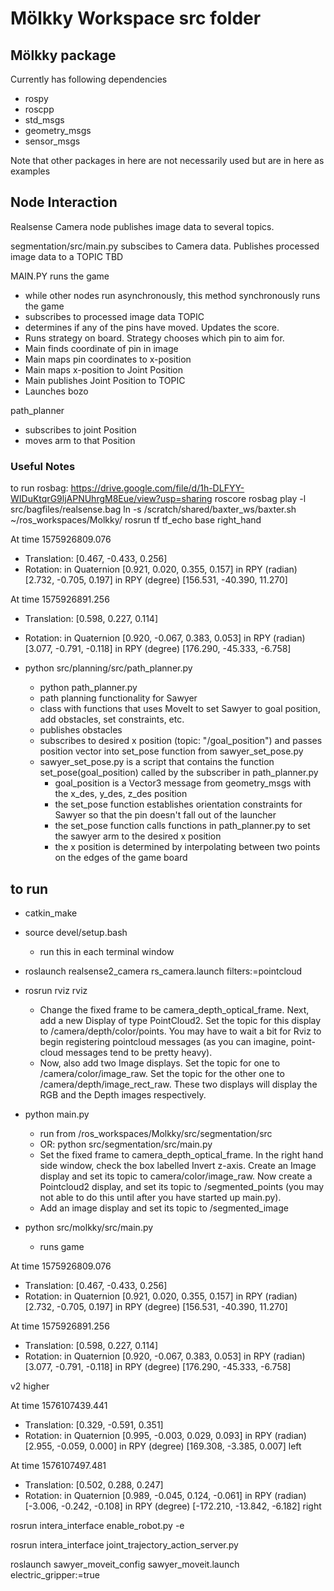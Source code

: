 # Mölkky Workspace src folder

## Mölkky package
Currently has following dependencies
- rospy
- roscpp
- std_msgs
- geometry_msgs
- sensor_msgs

Note that other packages in here are not necessarily used but are in here as examples

## Node Interaction
Realsense Camera node publishes image data to several topics.

segmentation/src/main.py subscibes to Camera data. Publishes processed image data to a TOPIC TBD

MAIN.PY runs the game
- while other nodes run asynchronously, this method synchronously runs the game
- subscribes to processed image data TOPIC
- determines if any of the pins have moved. Updates the score.
- Runs strategy on board. Strategy chooses which pin to aim for.
- Main finds coordinate of pin in image
- Main maps pin coordinates to x-position
- Main maps x-position to Joint Position
- Main publishes Joint Position to TOPIC
- Launches bozo

path_planner
- subscribes to joint Position
- moves arm to that Position

### Useful Notes
to run rosbag: https://drive.google.com/file/d/1h-DLFYY-WIDuKtqrG9ljAPNUhrgM8Eue/view?usp=sharing
roscore
rosbag play -l src/bagfiles/realsense.bag
ln -s /scratch/shared/baxter_ws/baxter.sh ~/ros_workspaces/Molkky/
rosrun tf tf_echo base right_hand

At time 1575926809.076
- Translation: [0.467, -0.433, 0.256]
- Rotation: in Quaternion [0.921, 0.020, 0.355, 0.157]
            in RPY (radian) [2.732, -0.705, 0.197]
            in RPY (degree) [156.531, -40.390, 11.270]

At time 1575926891.256
- Translation: [0.598, 0.227, 0.114]
- Rotation: in Quaternion [0.920, -0.067, 0.383, 0.053]
            in RPY (radian) [3.077, -0.791, -0.118]
            in RPY (degree) [176.290, -45.333, -6.758]

- python src/planning/src/path_planner.py
	- python path_planner.py
	- path planning functionality for Sawyer
	- class with functions that uses MoveIt to set Sawyer to goal position, add obstacles, set constraints, etc.
	- publishes obstacles
	- subscribes to desired x position (topic: "/goal_position") and passes position vector into set_pose function from sawyer_set_pose.py
	- sawyer_set_pose.py is a script that contains the function set_pose(goal_position) called by the subscriber in path_planner.py
		- goal_position is a Vector3 message from geometry_msgs with the x_des, y_des, z_des position
		- the set_pose function establishes orientation constraints for Sawyer so that the pin doesn't fall out of the launcher
		- the set_pose function calls functions in path_planner.py to set the sawyer arm to the desired x position
		- the x position is determined by interpolating between two points on the edges of the game board

## to run
- catkin_make
- source devel/setup.bash
  - run this in each terminal window

- roslaunch realsense2_camera rs_camera.launch filters:=pointcloud

- rosrun rviz rviz
	- Change the fixed frame to be camera_depth_optical_frame. Next, add a new Display of type PointCloud2. Set the topic for this display to /camera/depth/color/points. You may have to wait a bit for Rviz to begin registering pointcloud messages (as you can imagine, point-cloud messages tend to be pretty heavy).
	- Now, also add two Image displays. Set the topic for one to /camera/color/image_raw. Set the topic for the other one to /camera/depth/image_rect_raw. These two displays will display the RGB and the Depth images respectively.

- python main.py
	- run from /ros_workspaces/Molkky/src/segmentation/src
	- OR: python src/segmentation/src/main.py
	- Set the fixed frame to camera_depth_optical_frame. In the right hand side window, check the box labelled Invert z-axis. Create an Image display and set its topic to camera/color/image_raw. Now create a Pointcloud2 display, and set its topic to /segmented_points (you may not able to do this until after you have started up main.py).
	- Add an image display and set its topic to /segmented_image

- python src/molkky/src/main.py
	- runs game


At time 1575926809.076
- Translation: [0.467, -0.433, 0.256]
- Rotation: in Quaternion [0.921, 0.020, 0.355, 0.157]
            in RPY (radian) [2.732, -0.705, 0.197]
            in RPY (degree) [156.531, -40.390, 11.270]


At time 1575926891.256
- Translation: [0.598, 0.227, 0.114]
- Rotation: in Quaternion [0.920, -0.067, 0.383, 0.053]
            in RPY (radian) [3.077, -0.791, -0.118]
            in RPY (degree) [176.290, -45.333, -6.758]

v2 higher

At time 1576107439.441
- Translation: [0.329, -0.591, 0.351]
- Rotation: in Quaternion [0.995, -0.003, 0.029, 0.093]
            in RPY (radian) [2.955, -0.059, 0.000]
            in RPY (degree) [169.308, -3.385, 0.007]
left

At time 1576107497.481
- Translation: [0.502, 0.288, 0.247]
- Rotation: in Quaternion [0.989, -0.045, 0.124, -0.061]
            in RPY (radian) [-3.006, -0.242, -0.108]
            in RPY (degree) [-172.210, -13.842, -6.182]
right



rosrun intera_interface enable_robot.py -e

rosrun intera_interface joint_trajectory_action_server.py

roslaunch sawyer_moveit_config sawyer_moveit.launch electric_gripper:=true

